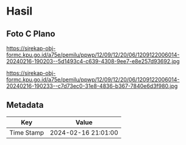 # Hasil

## Foto C Plano

https://sirekap-obj-formc.kpu.go.id/a75e/pemilu/ppwp/12/09/12/20/06/1209122006014-20240216-190203--5d1493c4-c639-4308-9ee7-e8e257d93692.jpg

https://sirekap-obj-formc.kpu.go.id/a75e/pemilu/ppwp/12/09/12/20/06/1209122006014-20240216-190233--c7d73ec0-31e8-4836-b367-7840e6d3f980.jpg


## Metadata

| Key        | Value               |
| ---------- | ------------------- |
| Time Stamp | 2024-02-16 21:01:00 |



